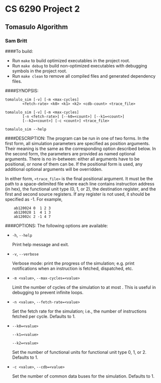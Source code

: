 CS 6290 Project 2
================
Tomasulo Algorithm
------------------------------------
### Sam Britt

####To build:

 - Run `make` to build optimized executables in the project root.
 - Run `make debug` to build non-optimized executables with debugging
   symbols in the project root.
 - Run `make clean` to remove all compiled files and generated
   dependency files.

####SYNOPSIS:

    tomalulo_sim [-v] [-m <max-cycles]
            <fetch-rate> <k0> <k1> <k2> <cdb-count> <trace_file>

    tomalulo_sim [-v] [-m <max-cycles]
            [-n <fetch-rate>] [--k0=<count>] [--k1=<count>]
            [--k2=<count>] [-c <count>] <trace_file>

    tomalulo_sim --help

####DESCRIPTION:
  The program can be run in one of two forms. In the first form, all
  simulation parameters are specified as position arguments. Their
  meaning is the same as the corresponding option described below.
  In the second form, the parameters are provided as named optional
  arguments. There is no in-between: either all arguments have to be
  positional, or none of them can be. If the positional form is used,
  any additional optional arguments will be overridden.

  In either form, `<trace_file>` is the final positional argument. It
  must be the path to a space-delimited file where each line contains
  instruction address (in hex), the functional unit type (0, 1, or
  2), the destination register, and the first and second source
  registers. If any register is not used, it should be specified as
  -1. For example,

        ab120024 0  1 2 3
        ab120028 1  4 1 3
        ab12002c 2 -1 4 7

####OPTIONS:
  The following options are available:

  - `-h`, `--help`

      Print help message and exit.

  - `-v`, `--verbose`

      Verbose mode: print the progress of the simulation; e.g. print
      notifications when an instruction is fetched, dispatched, etc.

  - `-m <value>`, `--max-cycles=<value>`

      Limit the number of cycles of the simulation to at most <value>.
      This is useful in debugging to prevent infinite loops.

  - `-n <value>`, `--fetch-rate=<value>`

      Set the fetch rate for the simulation; i.e., the number of
      instructions fetched per cycle. Defaults to 1.

  - `--k0=<value>`

    `--k1=<value>`

    `--k2=<value>`

      Set the number of functional units for functional unit type 0,
      1, or 2. Defaults to 1.

  - `-c <value>`, `--cdb=<value>`

      Set the number of common data buses for the simulation.
      Defaults to 1.
